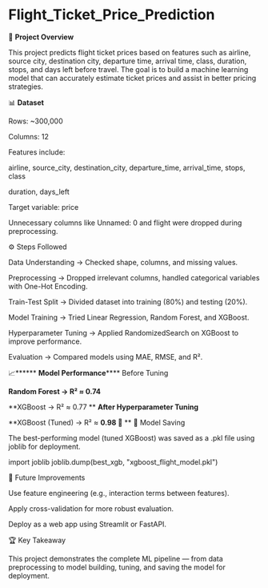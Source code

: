# Flight_Ticket_Price_Prediction
📌 **Project Overview**

This project predicts flight ticket prices based on features such as airline, source city, destination city, departure time, arrival time, class, duration, stops, and days left before travel.
The goal is to build a machine learning model that can accurately estimate ticket prices and assist in better pricing strategies.

📊 **Dataset**

Rows: ~300,000

Columns: 12

Features include:

airline, source_city, destination_city, departure_time, arrival_time, stops, class

duration, days_left

Target variable: price

Unnecessary columns like Unnamed: 0 and flight were dropped during preprocessing.

⚙️ Steps Followed

Data Understanding → Checked shape, columns, and missing values.

Preprocessing → Dropped irrelevant columns, handled categorical variables with One-Hot Encoding.

Train-Test Split → Divided dataset into training (80%) and testing (20%).

Model Training → Tried Linear Regression, Random Forest, and XGBoost.

Hyperparameter Tuning → Applied RandomizedSearch on XGBoost to improve performance.

Evaluation → Compared models using MAE, RMSE, and R².

📈****** **Model Performance******
Before Tuning

**Random Forest → R² ≈ 0.74**

**XGBoost → R² ≈ 0.77
**
**After Hyperparameter Tuning**

**XGBoost (Tuned) → R² ≈ **0.98 🎯**
**
💾 Model Saving

The best-performing model (tuned XGBoost) was saved as a .pkl file using joblib for deployment.

import joblib
joblib.dump(best_xgb, "xgboost_flight_model.pkl")

🚀 Future Improvements

Use feature engineering (e.g., interaction terms between features).

Apply cross-validation for more robust evaluation.

Deploy as a web app using Streamlit or FastAPI.

🏆 Key Takeaway

This project demonstrates the complete ML pipeline — from data preprocessing to model building, tuning, and saving the model for deployment.
